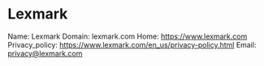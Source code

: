 
# Lexmark

Name: Lexmark
Domain: lexmark.com
Home: https://www.lexmark.com
Privacy_policy: https://www.lexmark.com/en_us/privacy-policy.html
Email: privacy@lexmark.com
